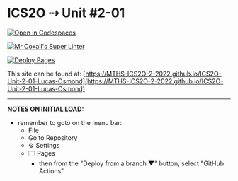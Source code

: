 # ICS2O ⇢ Unit #2-01

[![Open in Codespaces](https://classroom.github.com/assets/launch-codespace-f4981d0f882b2a3f0472912d15f9806d57e124e0fc890972558857b51b24a6f9.svg)](https://classroom.github.com/open-in-codespaces?assignment_repo_id=10410286)

[![Mr Coxall's Super Linter](https://github.com/MTHS-ICS2O-2-2022/ICS2O-Unit-2-01-Lucas-Osmond/workflows/Mr%20Coxall's%20Super%20Linter/badge.svg)](https://github.com/MTHS-ICS2O-2-2022/ICS2O-Unit-2-01-Lucas-Osmond/actions)

[![Deploy Pages](https://github.com/MTHS-ICS2O-2-2022/ICS2O-Unit-2-01-Lucas-Osmond/workflows/Deploy%20Pages/badge.svg)](https://github.com/MTHS-ICS2O-2-2022/ICS2O-Unit-2-01-Lucas-Osmond/actions)

This site can be found at: [https://MTHS-ICS2O-2-2022.github.io/ICS2O-Unit-2-01-Lucas-Osmond](https://MTHS-ICS2O-2-2022.github.io/ICS2O-Unit-2-01-Lucas-Osmond)

---

**NOTES ON INITIAL LOAD:**
- remember to goto on the menu bar:
  - File
  - Go to Repository
  - ⚙ Settings
  - 🗔 Pages
    - then from the "Deploy from a branch ▼" button, select "GitHub Actions"
